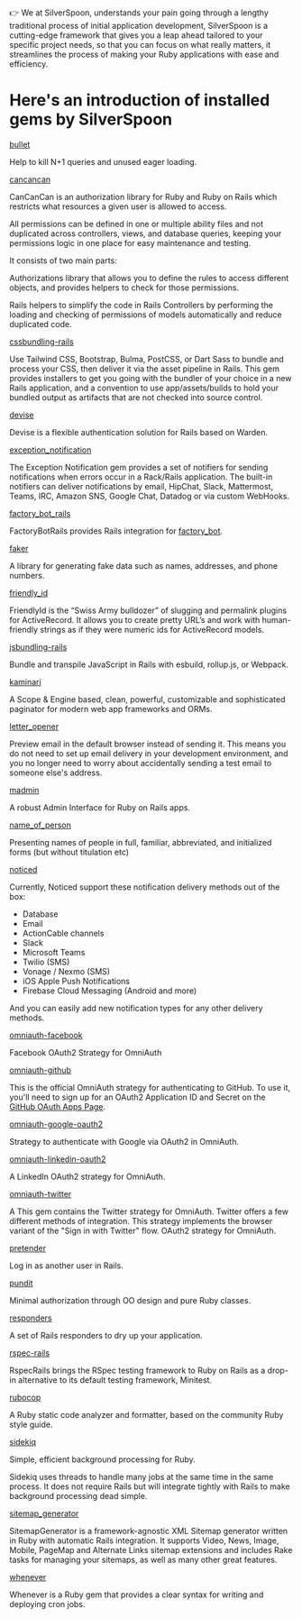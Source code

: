 👉 We at SilverSpoon, understands your pain going through a lengthy traditional process of initial application development, SilverSpoon is a cutting-edge framework that gives you a leap ahead tailored to your specific project needs, so that you can focus on what really matters, it streamlines the process of making your Ruby applications with ease and efficiency.

# Here's an introduction of installed gems by SilverSpoon
[bullet](https://github.com/flyerhzm/bullet)

Help to kill N+1 queries and unused eager loading.

[cancancan](https://github.com/CanCanCommunity/cancancan)

CanCanCan is an authorization library for Ruby and Ruby on Rails which restricts what resources a given user is allowed to access.

All permissions can be defined in one or multiple ability files and not duplicated across controllers, views, and database queries, keeping your permissions logic in one place for easy maintenance and testing.

It consists of two main parts:

Authorizations library that allows you to define the rules to access different objects, and provides helpers to check for those permissions.

Rails helpers to simplify the code in Rails Controllers by performing the loading and checking of permissions of models automatically and reduce duplicated code.

[cssbundling-rails](https://github.com/rails/cssbundling-rails)

Use Tailwind CSS, Bootstrap, Bulma, PostCSS, or Dart Sass to bundle and process your CSS, then deliver it via the asset pipeline in Rails. This gem provides installers to get you going with the bundler of your choice in a new Rails application, and a convention to use app/assets/builds to hold your bundled output as artifacts that are not checked into source control.

[devise](https://github.com/heartcombo/devise)

Devise is a flexible authentication solution for Rails based on Warden.

[exception_notification](https://github.com/smartinez87/exception_notification)

The Exception Notification gem provides a set of notifiers for sending notifications when errors occur in a Rack/Rails application. The built-in notifiers can deliver notifications by email, HipChat, Slack, Mattermost, Teams, IRC, Amazon SNS, Google Chat, Datadog or via custom WebHooks.

[factory_bot_rails](https://github.com/thoughtbot/factory_bot_rails) 

FactoryBotRails provides Rails integration for [factory_bot](https://github.com/thoughtbot/factory_bot).

[faker](https://github.com/faker-ruby/faker)

A library for generating fake data such as names, addresses, and phone numbers.

[friendly_id](https://github.com/norman/friendly_id)

FriendlyId is the “Swiss Army bulldozer” of slugging and permalink plugins for ActiveRecord. It allows you to create pretty URL’s and work with human-friendly strings as if they were numeric ids for ActiveRecord models.

[jsbundling-rails](https://github.com/rails/jsbundling-rails)

Bundle and transpile JavaScript in Rails with esbuild, rollup.js, or Webpack.

[kaminari](https://github.com/kaminari/kaminari)

A Scope & Engine based, clean, powerful, customizable and sophisticated paginator for modern web app frameworks and ORMs.

[letter_opener](https://github.com/ryanb/letter_opener)

Preview email in the default browser instead of sending it. This means you do not need to set up email delivery in your development environment, and you no longer need to worry about accidentally sending a test email to someone else's address.

[madmin](https://github.com/excid3/madmin)

A robust Admin Interface for Ruby on Rails apps.

[name_of_person](https://github.com/basecamp/name_of_person)

Presenting names of people in full, familiar, abbreviated, and initialized forms (but without titulation etc)

[noticed](https://github.com/excid3/noticed)

Currently, Noticed support these notification delivery methods out of the box:

* Database
* Email
* ActionCable channels
* Slack
* Microsoft Teams
* Twilio (SMS)
* Vonage / Nexmo (SMS)
* iOS Apple Push Notifications
* Firebase Cloud Messaging (Android and more)

And you can easily add new notification types for any other delivery methods.

[omniauth-facebook](https://github.com/simi/omniauth-facebook)

Facebook OAuth2 Strategy for OmniAuth

[omniauth-github](https://github.com/omniauth/omniauth-github)

This is the official OmniAuth strategy for authenticating to GitHub. To use it, you'll need to sign up for an OAuth2 Application ID and Secret on the [GitHub OAuth Apps Page](https://github.com/settings/developers).

[omniauth-google-oauth2](https://github.com/zquestz/omniauth-google-oauth2)

Strategy to authenticate with Google via OAuth2 in OmniAuth.

[omniauth-linkedin-oauth2](https://github.com/decioferreira/omniauth-linkedin-oauth2)

A LinkedIn OAuth2 strategy for OmniAuth.

[omniauth-twitter](https://github.com/arunagw/omniauth-twitter)

A This gem contains the Twitter strategy for OmniAuth.
Twitter offers a few different methods of integration. This strategy implements the browser variant of the "Sign in with Twitter" flow. OAuth2 strategy for OmniAuth.

[pretender](https://github.com/ankane/pretender)

Log in as another user in Rails.

[pundit](https://github.com/varvet/pundit)

Minimal authorization through OO design and pure Ruby classes.

[responders](https://github.com/heartcombo/responders)

A set of Rails responders to dry up your application.

[rspec-rails](https://github.com/rspec/rspec-rails)

RspecRails brings the RSpec testing framework to Ruby on Rails as a drop-in alternative to its default testing framework, Minitest.

[rubocop](https://github.com/rubocop/rubocop)

A Ruby static code analyzer and formatter, based on the community Ruby style guide.

[sidekiq](https://github.com/sidekiq/sidekiq)

Simple, efficient background processing for Ruby.

Sidekiq uses threads to handle many jobs at the same time in the same process. It does not require Rails but will integrate tightly with Rails to make background processing dead simple.

[sitemap_generator](https://github.com/kjvarga/sitemap_generator)

SitemapGenerator is a framework-agnostic XML Sitemap generator written in Ruby with automatic Rails integration. It supports Video, News, Image, Mobile, PageMap and Alternate Links sitemap extensions and includes Rake tasks for managing your sitemaps, as well as many other great features.

[whenever](https://github.com/javan/whenever)

Whenever is a Ruby gem that provides a clear syntax for writing and deploying cron jobs.


